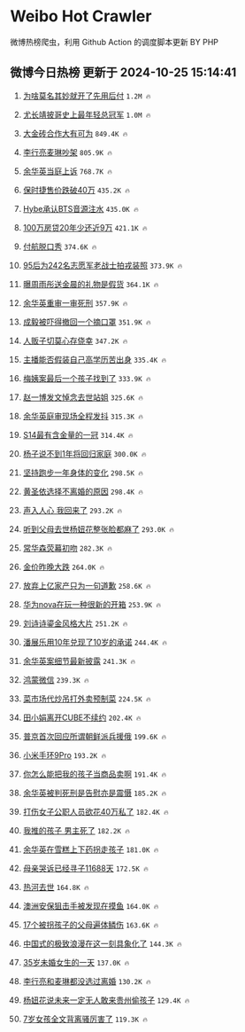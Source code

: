 # Weibo Hot Crawler 



微博热榜爬虫，利用 Github Action 的调度脚本更新 BY PHP 


## 微博今日热榜 更新于 2024-10-25 15:14:41 
1. [为啥莫名其妙就开了先用后付](https://s.weibo.com/weibo?q=%23%E4%B8%BA%E5%95%A5%E8%8E%AB%E5%90%8D%E5%85%B6%E5%A6%99%E5%B0%B1%E5%BC%80%E4%BA%86%E5%85%88%E7%94%A8%E5%90%8E%E4%BB%98%23&t=31&band_rank=1&Refer=top) `1.2M 🔥` 

1. [尤长靖披哥史上最年轻总冠军](https://s.weibo.com/weibo?q=%E5%B0%A4%E9%95%BF%E9%9D%96%E6%8A%AB%E5%93%A5%E5%8F%B2%E4%B8%8A%E6%9C%80%E5%B9%B4%E8%BD%BB%E6%80%BB%E5%86%A0%E5%86%9B&t=31&band_rank=2&Refer=top) `1.0M 🔥` 

1. [大金砖合作大有可为](https://s.weibo.com/weibo?q=%23%E5%A4%A7%E9%87%91%E7%A0%96%E5%90%88%E4%BD%9C%E5%A4%A7%E6%9C%89%E5%8F%AF%E4%B8%BA%23&t=31&band_rank=3&Refer=top) `849.4K 🔥` 

1. [李行亮麦琳吵架](https://s.weibo.com/weibo?q=%E6%9D%8E%E8%A1%8C%E4%BA%AE%E9%BA%A6%E7%90%B3%E5%90%B5%E6%9E%B6&t=31&band_rank=4&Refer=top) `805.9K 🔥` 

1. [余华英当庭上诉](https://s.weibo.com/weibo?q=%23%E4%BD%99%E5%8D%8E%E8%8B%B1%E5%BD%93%E5%BA%AD%E4%B8%8A%E8%AF%89%23&t=31&band_rank=5&Refer=top) `768.7K 🔥` 

1. [保时捷售价跌破40万](https://s.weibo.com/weibo?q=%23%E4%BF%9D%E6%97%B6%E6%8D%B7%E5%94%AE%E4%BB%B7%E8%B7%8C%E7%A0%B440%E4%B8%87%23&t=31&band_rank=6&Refer=top) `435.2K 🔥` 

1. [Hybe承认BTS音源注水](https://s.weibo.com/weibo?q=Hybe%E6%89%BF%E8%AE%A4BTS%E9%9F%B3%E6%BA%90%E6%B3%A8%E6%B0%B4&t=31&band_rank=7&Refer=top) `435.0K 🔥` 

1. [100万房贷20年少还近9万](https://s.weibo.com/weibo?q=%23100%E4%B8%87%E6%88%BF%E8%B4%B720%E5%B9%B4%E5%B0%91%E8%BF%98%E8%BF%919%E4%B8%87%23&t=31&band_rank=8&Refer=top) `421.1K 🔥` 

1. [付航脱口秀](https://s.weibo.com/weibo?q=%E4%BB%98%E8%88%AA%E8%84%B1%E5%8F%A3%E7%A7%80&t=31&band_rank=9&Refer=top) `374.6K 🔥` 

1. [95后为242名志愿军老战士拍戎装照](https://s.weibo.com/weibo?q=%2395%E5%90%8E%E4%B8%BA242%E5%90%8D%E5%BF%97%E6%84%BF%E5%86%9B%E8%80%81%E6%88%98%E5%A3%AB%E6%8B%8D%E6%88%8E%E8%A3%85%E7%85%A7%23&t=31&band_rank=10&Refer=top) `373.9K 🔥` 

1. [曝周雨彤送金晨的礼物是假货](https://s.weibo.com/weibo?q=%23%E6%9B%9D%E5%91%A8%E9%9B%A8%E5%BD%A4%E9%80%81%E9%87%91%E6%99%A8%E7%9A%84%E7%A4%BC%E7%89%A9%E6%98%AF%E5%81%87%E8%B4%A7%23&t=31&band_rank=11&Refer=top) `364.1K 🔥` 

1. [余华英重审一审死刑](https://s.weibo.com/weibo?q=%23%E4%BD%99%E5%8D%8E%E8%8B%B1%E9%87%8D%E5%AE%A1%E4%B8%80%E5%AE%A1%E6%AD%BB%E5%88%91%23&t=31&band_rank=12&Refer=top) `357.9K 🔥` 

1. [成毅被吓得撤回一个摘口罩](https://s.weibo.com/weibo?q=%23%E6%88%90%E6%AF%85%E8%A2%AB%E5%90%93%E5%BE%97%E6%92%A4%E5%9B%9E%E4%B8%80%E4%B8%AA%E6%91%98%E5%8F%A3%E7%BD%A9%23&t=31&band_rank=13&Refer=top) `351.9K 🔥` 

1. [人贩子切莫心存侥幸](https://s.weibo.com/weibo?q=%23%E4%BA%BA%E8%B4%A9%E5%AD%90%E5%88%87%E8%8E%AB%E5%BF%83%E5%AD%98%E4%BE%A5%E5%B9%B8%23&t=31&band_rank=14&Refer=top) `347.2K 🔥` 

1. [主播能否假装自己高学历苦出身](https://s.weibo.com/weibo?q=%23%E4%B8%BB%E6%92%AD%E8%83%BD%E5%90%A6%E5%81%87%E8%A3%85%E8%87%AA%E5%B7%B1%E9%AB%98%E5%AD%A6%E5%8E%86%E8%8B%A6%E5%87%BA%E8%BA%AB%23&t=31&band_rank=15&Refer=top) `335.4K 🔥` 

1. [梅姨案最后一个孩子找到了](https://s.weibo.com/weibo?q=%23%E6%A2%85%E5%A7%A8%E6%A1%88%E6%9C%80%E5%90%8E%E4%B8%80%E4%B8%AA%E5%AD%A9%E5%AD%90%E6%89%BE%E5%88%B0%E4%BA%86%23&t=31&band_rank=16&Refer=top) `333.9K 🔥` 

1. [赵一博发文悼念去世站姐](https://s.weibo.com/weibo?q=%23%E8%B5%B5%E4%B8%80%E5%8D%9A%E5%8F%91%E6%96%87%E6%82%BC%E5%BF%B5%E5%8E%BB%E4%B8%96%E7%AB%99%E5%A7%90%23&t=31&band_rank=17&Refer=top) `325.6K 🔥` 

1. [余华英庭审现场全程发抖](https://s.weibo.com/weibo?q=%23%E4%BD%99%E5%8D%8E%E8%8B%B1%E5%BA%AD%E5%AE%A1%E7%8E%B0%E5%9C%BA%E5%85%A8%E7%A8%8B%E5%8F%91%E6%8A%96%23&t=31&band_rank=18&Refer=top) `315.3K 🔥` 

1. [S14最有含金量的一冠](https://s.weibo.com/weibo?q=%23S14%E6%9C%80%E6%9C%89%E5%90%AB%E9%87%91%E9%87%8F%E7%9A%84%E4%B8%80%E5%86%A0%23&t=31&band_rank=19&Refer=top) `314.4K 🔥` 

1. [杨子说不到1年将回归家庭](https://s.weibo.com/weibo?q=%23%E6%9D%A8%E5%AD%90%E8%AF%B4%E4%B8%8D%E5%88%B01%E5%B9%B4%E5%B0%86%E5%9B%9E%E5%BD%92%E5%AE%B6%E5%BA%AD%23&t=31&band_rank=20&Refer=top) `300.0K 🔥` 

1. [坚持跑步一年身体的变化](https://s.weibo.com/weibo?q=%E5%9D%9A%E6%8C%81%E8%B7%91%E6%AD%A5%E4%B8%80%E5%B9%B4%E8%BA%AB%E4%BD%93%E7%9A%84%E5%8F%98%E5%8C%96&t=31&band_rank=21&Refer=top) `298.5K 🔥` 

1. [黄圣依选择不离婚的原因](https://s.weibo.com/weibo?q=%23%E9%BB%84%E5%9C%A3%E4%BE%9D%E9%80%89%E6%8B%A9%E4%B8%8D%E7%A6%BB%E5%A9%9A%E7%9A%84%E5%8E%9F%E5%9B%A0%23&t=31&band_rank=22&Refer=top) `298.4K 🔥` 

1. [声入人心 我回来了](https://s.weibo.com/weibo?q=%E5%A3%B0%E5%85%A5%E4%BA%BA%E5%BF%83%20%E6%88%91%E5%9B%9E%E6%9D%A5%E4%BA%86&t=31&band_rank=23&Refer=top) `293.2K 🔥` 

1. [听到父母去世杨妞花整张脸都麻了](https://s.weibo.com/weibo?q=%23%E5%90%AC%E5%88%B0%E7%88%B6%E6%AF%8D%E5%8E%BB%E4%B8%96%E6%9D%A8%E5%A6%9E%E8%8A%B1%E6%95%B4%E5%BC%A0%E8%84%B8%E9%83%BD%E9%BA%BB%E4%BA%86%23&t=31&band_rank=24&Refer=top) `293.0K 🔥` 

1. [常华森荧幕初吻](https://s.weibo.com/weibo?q=%E5%B8%B8%E5%8D%8E%E6%A3%AE%E8%8D%A7%E5%B9%95%E5%88%9D%E5%90%BB&t=31&band_rank=25&Refer=top) `282.3K 🔥` 

1. [金价昨晚大跌](https://s.weibo.com/weibo?q=%23%E9%87%91%E4%BB%B7%E6%98%A8%E6%99%9A%E5%A4%A7%E8%B7%8C%23&t=31&band_rank=26&Refer=top) `264.0K 🔥` 

1. [放弃上亿家产只为一句道歉](https://s.weibo.com/weibo?q=%E6%94%BE%E5%BC%83%E4%B8%8A%E4%BA%BF%E5%AE%B6%E4%BA%A7%E5%8F%AA%E4%B8%BA%E4%B8%80%E5%8F%A5%E9%81%93%E6%AD%89&t=31&band_rank=27&Refer=top) `258.6K 🔥` 

1. [华为nova在玩一种很新的开箱](https://s.weibo.com/weibo?q=%23%E5%8D%8E%E4%B8%BAnova%E5%9C%A8%E7%8E%A9%E4%B8%80%E7%A7%8D%E5%BE%88%E6%96%B0%E7%9A%84%E5%BC%80%E7%AE%B1%23&t=31&band_rank=28&Refer=top) `253.9K 🔥` 

1. [刘诗诗鎏金风格大片](https://s.weibo.com/weibo?q=%23%E5%88%98%E8%AF%97%E8%AF%97%E9%8E%8F%E9%87%91%E9%A3%8E%E6%A0%BC%E5%A4%A7%E7%89%87%23&t=31&band_rank=29&Refer=top) `251.2K 🔥` 

1. [潘展乐用10年兑现了10岁的承诺](https://s.weibo.com/weibo?q=%E6%BD%98%E5%B1%95%E4%B9%90%E7%94%A810%E5%B9%B4%E5%85%91%E7%8E%B0%E4%BA%8610%E5%B2%81%E7%9A%84%E6%89%BF%E8%AF%BA&t=31&band_rank=30&Refer=top) `244.4K 🔥` 

1. [余华英案细节最新披露](https://s.weibo.com/weibo?q=%23%E4%BD%99%E5%8D%8E%E8%8B%B1%E6%A1%88%E7%BB%86%E8%8A%82%E6%9C%80%E6%96%B0%E6%8A%AB%E9%9C%B2%23&t=31&band_rank=31&Refer=top) `241.3K 🔥` 

1. [鸿蒙微信](https://s.weibo.com/weibo?q=%23%E9%B8%BF%E8%92%99%E5%BE%AE%E4%BF%A1%23&t=31&band_rank=32&Refer=top) `239.3K 🔥` 

1. [菜市场代炒吊打外卖预制菜](https://s.weibo.com/weibo?q=%23%E8%8F%9C%E5%B8%82%E5%9C%BA%E4%BB%A3%E7%82%92%E5%90%8A%E6%89%93%E5%A4%96%E5%8D%96%E9%A2%84%E5%88%B6%E8%8F%9C%23&t=31&band_rank=33&Refer=top) `224.5K 🔥` 

1. [田小娟离开CUBE不续约](https://s.weibo.com/weibo?q=%23%E7%94%B0%E5%B0%8F%E5%A8%9F%E7%A6%BB%E5%BC%80CUBE%E4%B8%8D%E7%BB%AD%E7%BA%A6%23&t=31&band_rank=34&Refer=top) `202.4K 🔥` 

1. [普京首次回应所谓朝鲜派兵援俄](https://s.weibo.com/weibo?q=%23%E6%99%AE%E4%BA%AC%E9%A6%96%E6%AC%A1%E5%9B%9E%E5%BA%94%E6%89%80%E8%B0%93%E6%9C%9D%E9%B2%9C%E6%B4%BE%E5%85%B5%E6%8F%B4%E4%BF%84%23&t=31&band_rank=35&Refer=top) `199.6K 🔥` 

1. [小米手环9Pro](https://s.weibo.com/weibo?q=%23%E5%B0%8F%E7%B1%B3%E6%89%8B%E7%8E%AF9Pro%23&t=31&band_rank=36&Refer=top) `193.2K 🔥` 

1. [你怎么能把我的孩子当商品卖啊](https://s.weibo.com/weibo?q=%23%E4%BD%A0%E6%80%8E%E4%B9%88%E8%83%BD%E6%8A%8A%E6%88%91%E7%9A%84%E5%AD%A9%E5%AD%90%E5%BD%93%E5%95%86%E5%93%81%E5%8D%96%E5%95%8A%23&t=31&band_rank=37&Refer=top) `191.4K 🔥` 

1. [余华英被判死刑是告慰亦是震慑](https://s.weibo.com/weibo?q=%23%E4%BD%99%E5%8D%8E%E8%8B%B1%E8%A2%AB%E5%88%A4%E6%AD%BB%E5%88%91%E6%98%AF%E5%91%8A%E6%85%B0%E4%BA%A6%E6%98%AF%E9%9C%87%E6%85%91%23&t=31&band_rank=38&Refer=top) `185.2K 🔥` 

1. [打伤女子公职人员欲花40万私了](https://s.weibo.com/weibo?q=%23%E6%89%93%E4%BC%A4%E5%A5%B3%E5%AD%90%E5%85%AC%E8%81%8C%E4%BA%BA%E5%91%98%E6%AC%B2%E8%8A%B140%E4%B8%87%E7%A7%81%E4%BA%86%23&t=31&band_rank=39&Refer=top) `182.4K 🔥` 

1. [我推的孩子 男主死了](https://s.weibo.com/weibo?q=%E6%88%91%E6%8E%A8%E7%9A%84%E5%AD%A9%E5%AD%90%20%E7%94%B7%E4%B8%BB%E6%AD%BB%E4%BA%86&t=31&band_rank=40&Refer=top) `182.2K 🔥` 

1. [余华英在雪糕上下药拐走孩子](https://s.weibo.com/weibo?q=%23%E4%BD%99%E5%8D%8E%E8%8B%B1%E5%9C%A8%E9%9B%AA%E7%B3%95%E4%B8%8A%E4%B8%8B%E8%8D%AF%E6%8B%90%E8%B5%B0%E5%AD%A9%E5%AD%90%23&t=31&band_rank=41&Refer=top) `181.0K 🔥` 

1. [母亲哭诉已经寻子11688天](https://s.weibo.com/weibo?q=%23%E6%AF%8D%E4%BA%B2%E5%93%AD%E8%AF%89%E5%B7%B2%E7%BB%8F%E5%AF%BB%E5%AD%9011688%E5%A4%A9%23&t=31&band_rank=42&Refer=top) `172.5K 🔥` 

1. [热河去世](https://s.weibo.com/weibo?q=%E7%83%AD%E6%B2%B3%E5%8E%BB%E4%B8%96&t=31&band_rank=43&Refer=top) `164.8K 🔥` 

1. [澳洲安保狙击手被发现在摸鱼](https://s.weibo.com/weibo?q=%23%E6%BE%B3%E6%B4%B2%E5%AE%89%E4%BF%9D%E7%8B%99%E5%87%BB%E6%89%8B%E8%A2%AB%E5%8F%91%E7%8E%B0%E5%9C%A8%E6%91%B8%E9%B1%BC%23&t=31&band_rank=44&Refer=top) `164.0K 🔥` 

1. [17个被拐孩子的父母遍体鳞伤](https://s.weibo.com/weibo?q=%2317%E4%B8%AA%E8%A2%AB%E6%8B%90%E5%AD%A9%E5%AD%90%E7%9A%84%E7%88%B6%E6%AF%8D%E9%81%8D%E4%BD%93%E9%B3%9E%E4%BC%A4%23&t=31&band_rank=45&Refer=top) `163.6K 🔥` 

1. [中国式的极致浪漫在这一刻具象化了](https://s.weibo.com/weibo?q=%23%E4%B8%AD%E5%9B%BD%E5%BC%8F%E7%9A%84%E6%9E%81%E8%87%B4%E6%B5%AA%E6%BC%AB%E5%9C%A8%E8%BF%99%E4%B8%80%E5%88%BB%E5%85%B7%E8%B1%A1%E5%8C%96%E4%BA%86%23&t=31&band_rank=46&Refer=top) `144.3K 🔥` 

1. [35岁未婚女生的一天](https://s.weibo.com/weibo?q=35%E5%B2%81%E6%9C%AA%E5%A9%9A%E5%A5%B3%E7%94%9F%E7%9A%84%E4%B8%80%E5%A4%A9&t=31&band_rank=47&Refer=top) `137.0K 🔥` 

1. [李行亮和麦琳都没选过离婚](https://s.weibo.com/weibo?q=%E6%9D%8E%E8%A1%8C%E4%BA%AE%E5%92%8C%E9%BA%A6%E7%90%B3%E9%83%BD%E6%B2%A1%E9%80%89%E8%BF%87%E7%A6%BB%E5%A9%9A&t=31&band_rank=48&Refer=top) `130.2K 🔥` 

1. [杨妞花说未来一定无人敢来贵州偷孩子](https://s.weibo.com/weibo?q=%23%E6%9D%A8%E5%A6%9E%E8%8A%B1%E8%AF%B4%E6%9C%AA%E6%9D%A5%E4%B8%80%E5%AE%9A%E6%97%A0%E4%BA%BA%E6%95%A2%E6%9D%A5%E8%B4%B5%E5%B7%9E%E5%81%B7%E5%AD%A9%E5%AD%90%23&t=31&band_rank=49&Refer=top) `129.4K 🔥` 

1. [7岁女孩全文背离骚厉害了](https://s.weibo.com/weibo?q=%237%E5%B2%81%E5%A5%B3%E5%AD%A9%E5%85%A8%E6%96%87%E8%83%8C%E7%A6%BB%E9%AA%9A%E5%8E%89%E5%AE%B3%E4%BA%86%23&t=31&band_rank=50&Refer=top) `119.3K 🔥` 

